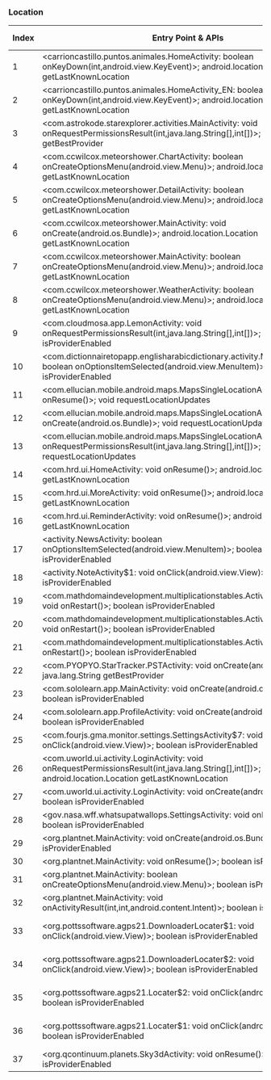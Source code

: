 ### Location
| Index | Entry Point & APIs | Screen shot | Resource id | Label |
| ------------- | ------------- | ------------- |-------------|-------------|
| 1 | <carrioncastillo.puntos.animales.HomeActivity: boolean onKeyDown(int,android.view.KeyEvent)>; android.location.Location getLastKnownLocation | ![](F:\COSMOS\output\py\Play_win8\Education\carrioncastillo.puntos.animales\carrioncastillo.puntos.animales.HomeActivity.png) |  | F |
| 2 | <carrioncastillo.puntos.animales.HomeActivity_EN: boolean onKeyDown(int,android.view.KeyEvent)>; android.location.Location getLastKnownLocation | ![](F:\COSMOS\output\py\Play_win8\Education\carrioncastillo.puntos.animales\carrioncastillo.puntos.animales.HomeActivity.png) |  | F |
| 3 | <com.astrokode.starexplorer.activities.MainActivity: void onRequestPermissionsResult(int,java.lang.String[],int[])>; java.lang.String getBestProvider | ![](F:\COSMOS\output\py\Play_win8\Education\com.astrokode.skyxplore\com.astrokode.starexplorer.activities.MainActivity.png) |  | D |
| 4 | <com.ccwilcox.meteorshower.ChartActivity: boolean onCreateOptionsMenu(android.view.Menu)>; android.location.Location getLastKnownLocation | ![](F:\COSMOS\output\py\Play_win8\Education\com.ccwilcox.meteorshower\com.ccwilcox.meteorshower.ChartActivity.png) |  | T |
| 5 | <com.ccwilcox.meteorshower.DetailActivity: boolean onCreateOptionsMenu(android.view.Menu)>; android.location.Location getLastKnownLocation | ![](F:\COSMOS\output\py\Play_win8\Education\com.ccwilcox.meteorshower\com.ccwilcox.meteorshower.DetailActivity.png) |  | |
| 6 | <com.ccwilcox.meteorshower.MainActivity: void onCreate(android.os.Bundle)>; android.location.Location getLastKnownLocation | ![](F:\COSMOS\output\py\Play_win8\Education\com.ccwilcox.meteorshower\com.ccwilcox.meteorshower.MainActivity.png) |  | T |
| 7 | <com.ccwilcox.meteorshower.MainActivity: boolean onCreateOptionsMenu(android.view.Menu)>; android.location.Location getLastKnownLocation | ![](F:\COSMOS\output\py\Play_win8\Education\com.ccwilcox.meteorshower\com.ccwilcox.meteorshower.MainActivity.png) |  | T |
| 8 | <com.ccwilcox.meteorshower.WeatherActivity: boolean onCreateOptionsMenu(android.view.Menu)>; android.location.Location getLastKnownLocation | ![](F:\COSMOS\output\py\Play_win8\Education\com.ccwilcox.meteorshower\com.ccwilcox.meteorshower.WeatherActivity.png) |  | T |
| 9 | <com.cloudmosa.app.LemonActivity: void onRequestPermissionsResult(int,java.lang.String[],int[])>; boolean isProviderEnabled | ![](F:\COSMOS\output\py\Play_win8\Education\com.cloudmosa.puffinAcademy\com.cloudmosa.app.LemonActivity.png) |  | F |
| 10 | <com.dictionnairetopapp.englisharabicdictionary.activity.MainActivity: boolean onOptionsItemSelected(android.view.MenuItem)>; boolean isProviderEnabled | ![](F:\COSMOS\output\py\Play_win8\Education\com.dictionnairetopapp.englisharabicdictionary\com.dictionnairetopapp.englisharabicdictionary.activity.MainActivity.png) |  | F |
| 11 | <com.ellucian.mobile.android.maps.MapsSingleLocationActivity: void onResume()>; void requestLocationUpdates | ![](F:\COSMOS\output\py\Play_win8\Education\edu.ulalafayette.mobileapp\com.ellucian.mobile.android.maps.MapsSingleLocationActivity.png) |  | T |
| 12 | <com.ellucian.mobile.android.maps.MapsSingleLocationActivity: void onCreate(android.os.Bundle)>; void requestLocationUpdates | ![](F:\COSMOS\output\py\Play_win8\Education\edu.ulalafayette.mobileapp\com.ellucian.mobile.android.maps.MapsSingleLocationActivity.png) |  | T |
| 13 | <com.ellucian.mobile.android.maps.MapsSingleLocationActivity: void onRequestPermissionsResult(int,java.lang.String[],int[])>; void requestLocationUpdates | ![](F:\COSMOS\output\py\Play_win8\Education\edu.ulalafayette.mobileapp\com.ellucian.mobile.android.maps.MapsSingleLocationActivity.png) |  | T |
| 14 | <com.hrd.ui.HomeActivity: void onResume()>; android.location.Location getLastKnownLocation | ![](F:\COSMOS\output\py\Play_win8\Education\com.hrd.vocabulary\com.hrd.ui.HomeActivity.png) |  | F |
| 15 | <com.hrd.ui.MoreActivity: void onResume()>; android.location.Location getLastKnownLocation | ![](F:\COSMOS\output\py\Play_win8\Education\com.hrd.vocabulary\com.hrd.ui.MoreActivity.png) |  | F |
| 16 | <com.hrd.ui.ReminderActivity: void onResume()>; android.location.Location getLastKnownLocation | ![](F:\COSMOS\output\py\Play_win8\Education\com.hrd.vocabulary\com.hrd.ui.ReminderActivity.png) |  | F |
| 17 | <activity.NewsActivity: boolean onOptionsItemSelected(android.view.MenuItem)>; boolean isProviderEnabled | ![](F:\COSMOS\output\py\Play_win8\Education\com.jquiz.ged\activity.NewsActivity.png) |  | D |
| 18 | <activity.NoteActivity$1: void onClick(android.view.View)>; boolean isProviderEnabled | ![](F:\COSMOS\output\py\Play_win8\Education\com.jquiz.ged\activity.NoteActivity.png) |  | F |
| 19 | <com.mathdomaindevelopment.multiplicationstables.ActivityGamesAmazon: void onRestart()>; boolean isProviderEnabled | ![](F:\COSMOS\output\py\Play_win8\Education\com.mathdomaindevelopment.multiplicationstables\com.mathdomaindevelopment.multiplicationstables.ActivityGamesAmazon.png) |  | F |
| 20 | <com.mathdomaindevelopment.multiplicationstables.ActivityGamesGoogle: void onRestart()>; boolean isProviderEnabled | ![](F:\COSMOS\output\py\Play_win8\Education\com.mathdomaindevelopment.multiplicationstables\com.mathdomaindevelopment.multiplicationstables.ActivityGamesGoogle.png) |  | F |
| 21 | <com.mathdomaindevelopment.multiplicationstables.ActivityMain: void onRestart()>; boolean isProviderEnabled | ![](F:\COSMOS\output\py\Play_win8\Education\com.mathdomaindevelopment.multiplicationstables\com.mathdomaindevelopment.multiplicationstables.ActivityMain.png) |  | |
| 22 | <com.PYOPYO.StarTracker.PSTActivity: void onCreate(android.os.Bundle)>; java.lang.String getBestProvider | ![](F:\COSMOS\output\py\Play_win8\Education\com.PYOPYO.StarTracker\com.PYOPYO.StarTracker.PSTActivity.png) |  | |
| 23 | <com.sololearn.app.MainActivity: void onCreate(android.os.Bundle)>; boolean isProviderEnabled | ![](F:\COSMOS\output\py\Play_win8\Education\com.sololearn.sql\com.sololearn.app.MainActivity.png) |  | F |
| 24 | <com.sololearn.app.ProfileActivity: void onCreate(android.os.Bundle)>; boolean isProviderEnabled | ![](F:\COSMOS\output\py\Play_win8\Education\com.sololearn.sql\com.sololearn.app.ProfileActivity.png) |  | F |
| 25 | <com.fourjs.gma.monitor.settings.SettingsActivity$7: void onClick(android.view.View)>; boolean isProviderEnabled | ![](F:\COSMOS\output\py\Play_win8\Education\com.tylertech.sismobile\com.fourjs.gma.monitor.settings.SettingsActivity.png) |  | F |
| 26 | <com.uworld.ui.activity.LoginActivity: void onRequestPermissionsResult(int,java.lang.String[],int[])>; android.location.Location getLastKnownLocation | ![](F:\COSMOS\output\py\Play_win8\Education\com.uworld.nclex\com.uworld.ui.activity.LoginActivity.png) |  | F |
| 27 | <com.uworld.ui.activity.LoginActivity: void onCreate(android.os.Bundle)>; boolean isProviderEnabled | ![](F:\COSMOS\output\py\Play_win8\Education\com.uworld.nclex\com.uworld.ui.activity.LoginActivity.png) |  | F |
| 28 | <gov.nasa.wff.whatsupatwallops.SettingsActivity: void onResume()>; boolean isProviderEnabled | ![](F:\COSMOS\output\py\Play_win8\Education\gov.nasa.wff.whatsupatwallops\gov.nasa.wff.whatsupatwallops.SettingsActivity.png) |  | T |
| 29 | <org.plantnet.MainActivity: void onCreate(android.os.Bundle)>; boolean isProviderEnabled | ![](F:\COSMOS\output\py\Play_win8\Education\org.plantnet\org.plantnet.MainActivity.png) |  | D |
| 30 | <org.plantnet.MainActivity: void onResume()>; boolean isProviderEnabled | ![](F:\COSMOS\output\py\Play_win8\Education\org.plantnet\org.plantnet.MainActivity.png) |  | D |
| 31 | <org.plantnet.MainActivity: boolean onCreateOptionsMenu(android.view.Menu)>; boolean isProviderEnabled | ![](F:\COSMOS\output\py\Play_win8\Education\org.plantnet\org.plantnet.MainActivity.png) |  | D |
| 32 | <org.plantnet.MainActivity: void onActivityResult(int,int,android.content.Intent)>; boolean isProviderEnabled | ![](F:\COSMOS\output\py\Play_win8\Education\org.plantnet\org.plantnet.MainActivity.png) |  | D |
| 33 | <org.pottssoftware.agps21.DownloaderLocater$1: void onClick(android.view.View)>; boolean isProviderEnabled | ![](F:\COSMOS\output\py\Play_win8\Education\org.pottssoftware.agps21\org.pottssoftware.agps21.DownloaderLocater.png) | {'2131165188': <sensitive_component.SensitiveComponent.SensitiveView object at 0x0000012522C02D30>} | T |
| 34 | <org.pottssoftware.agps21.DownloaderLocater$2: void onClick(android.view.View)>; boolean isProviderEnabled | ![](F:\COSMOS\output\py\Play_win8\Education\org.pottssoftware.agps21\org.pottssoftware.agps21.DownloaderLocater.png) | {'2131165189': <sensitive_component.SensitiveComponent.SensitiveView object at 0x0000012523DC4710>} | T |
| 35 | <org.pottssoftware.agps21.Locater$2: void onClick(android.view.View)>; boolean isProviderEnabled | ![](F:\COSMOS\output\py\Play_win8\Education\org.pottssoftware.agps21\org.pottssoftware.agps21.Locater.png) | {'2131165189': <sensitive_component.SensitiveComponent.SensitiveView object at 0x00000125241FD2B0>} | T |
| 36 | <org.pottssoftware.agps21.Locater$1: void onClick(android.view.View)>; boolean isProviderEnabled | ![](F:\COSMOS\output\py\Play_win8\Education\org.pottssoftware.agps21\org.pottssoftware.agps21.Locater.png) | {'2131165188': <sensitive_component.SensitiveComponent.SensitiveView object at 0x00000125241FDFD0>} | T |
| 37 | <org.qcontinuum.planets.Sky3dActivity: void onResume()>; boolean isProviderEnabled | ![](F:\COSMOS\output\py\Play_win8\Education\org.qcontinuum.planets\org.qcontinuum.planets.Sky3dActivity.png) |  | T |
